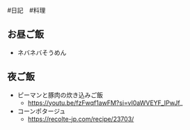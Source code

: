 #日記　#料理 

## お昼ご飯
- ネバネバそうめん

## 夜ご飯
- ピーマンと豚肉の炊き込みご飯
	- https://youtu.be/fzFwqf1awFM?si=vI0aWVEYF_IPwJf_
- コーンポタージュ
	- https://recolte-jp.com/recipe/23703/